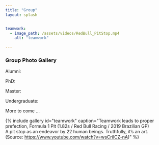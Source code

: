 ```yaml
---
title: "Group"
layout: splash


teamwork:
  - image_path: /assets/videos/RedBull_PitStop.mp4
    alt: "teamwork"

---
```


### Group Photo Gallery

Alumni:

PhD:

Master:

Undergraduate: 

More to come ...


{% include gallery id="teamwork" caption="Teamwork leads to proper prefection, Formula 1 Pit (1.82s / Red Bull Racing / 2019 Brazilian GP) <br>
A pit stop as an endeavor by 22 human beings. Truthfully, it’s an art. (Source: https://www.youtube.com/watch?v=wsCriICZ-nA)" %}